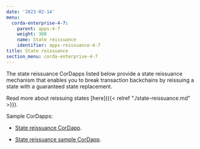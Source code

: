 ```yaml
---
date: '2023-02-14'
menu:
  corda-enterprise-4-7:
    parent: apps-4-7
    weight: 300
    name: State reissuance
    identifier: apps-reissuance-4-7
title: State reissuance
section_menu: corda-enterprise-4-7
---
```


The state reissuance CorDapps listed below provide a state reissuance mechanism that enables you to break transaction backchains by reissuing a state with a guaranteed state replacement.

Read more about reissuing states [here]({{< relref "./state-reissuance.md" >}}).

Sample CorDapps:

* [State reissuance CorDapp](https://github.com/corda/reissue-cordapp).

* [State reissuance sample CorDapp](https://github.com/corda/reissue-sample-cordapp).
